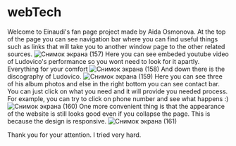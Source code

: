 # webTech

Welcome to Einaudi's fan page project made by Aida Osmonova.
At the top of the page you can see navigation bar where you can find useful things such as links that will take you to another window page to the other related sources.
![Снимок экрана (157)](https://user-images.githubusercontent.com/73512902/141699424-384db330-1cf5-4036-b341-0b55e3d7e1e4.png)
Here you can see embeded youtube video of Ludovico's performance so you wont need to look for it apartly. Everything for your comfort
![Снимок экрана (158)](https://user-images.githubusercontent.com/73512902/141699423-b08e905b-774e-48dc-800a-c968da29b812.png)
And down there is the discography of Ludovico.
![Снимок экрана (159)](https://user-images.githubusercontent.com/73512902/141699404-a38655cb-baf5-47dd-8c3c-824a04f850fc.png)
Here you can see three of his album photos and else in the right bottom you can see contact bar. You can just click on what you need and it will provide you needed process. For example, you can try to click on phone number and see what happens :)
![Снимок экрана (160)](https://user-images.githubusercontent.com/73512902/141699398-483be16f-b272-4cf0-a254-614afa284a3f.png)
One more convenient thing is that the appearance of the website is still looks good even if you collapse the page. This is because the design is responsive.
![Снимок экрана (161)](https://user-images.githubusercontent.com/73512902/141699394-9f411930-b7c3-4c57-8a04-1b08096fe0a1.png)

Thank you for your attention. I tried very hard.
